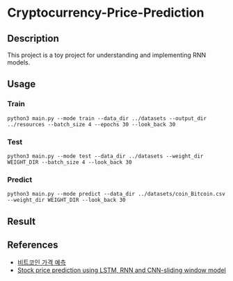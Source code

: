 # Cryptocurrency-Price-Prediction
## Description
This project is a toy project for understanding and implementing RNN models.

## Usage
### Train
```
python3 main.py --mode train --data_dir ../datasets --output_dir ../resources --batch_size 4 --epochs 30 --look_back 30
```

### Test
```
python3 main.py --mode test --data_dir ../datasets --weight_dir WEIGHT_DIR --batch_size 4 --look_back 30
```

### Predict
```
python3 main.py --mode predict --data_dir ../datasets/coin_Bitcoin.csv --weight_dir WEIGHT_DIR --look_back 30
```

## Result

## References
- [비트코인 가격 예측](https://wikidocs.net/53275)
- [Stock price prediction using LSTM, RNN and CNN-sliding window model](https://ieeexplore.ieee.org/stamp/stamp.jsp?tp=&arnumber=8126078)
